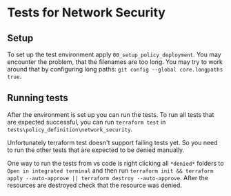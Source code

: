 # Tests for Network Security

## Setup

To set up the test environment apply `00_setup_policy_deployment`. You may encounter the problem, that the filenames are too long. You may try to work around that by configuring long paths: `git config --global core.longpaths true`.

## Running tests

After the environment is set up you can run the tests. To run all tests that are expected successful, you can run `terraform test` in `tests\policy_definition\network_security`. 

Unfortunately terraform test doesn't support failing tests yet. So you need to run the other tests that are expected to be denied manually. 

One way to run the tests from vs code is right clicking all `*denied*` folders to `Open in integrated terminal` and then run `terraform init && terraform apply --auto-approve || terraform destroy --auto-approve`. After the resources are destroyed check that the resource was denied.
